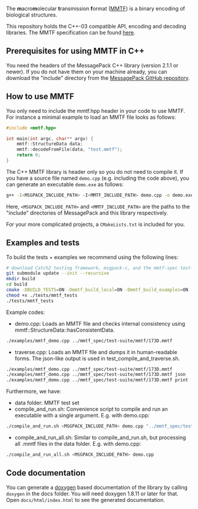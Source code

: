 
The <b>m</b>acro<b>m</b>olecular <b>t</b>ransmission <b>f</b>ormat
([MMTF](http://mmtf.rcsb.org)) is a binary encoding of biological structures.

This repository holds the C++-03 compatible API, encoding and decoding
libraries. The MMTF specification can be found
[here](https://github.com/rcsb/mmtf/blob/HEAD/spec.md/).

## Prerequisites for using MMTF in C++

You need the headers of the MessagePack C++ library (version 2.1.1 or newer).
If you do not have them on your machine already, you can download the "include"
directory from the
[MessagePack GitHub repository](https://github.com/msgpack/msgpack-c).

## How to use MMTF

You only need to include the mmtf.hpp header in your code to use MMTF.
For instance a minimal example to load an MMTF file looks as follows:

```C
#include <mmtf.hpp>

int main(int argc, char** argv) {
    mmtf::StructureData data;
    mmtf::decodeFromFile(data, "test.mmtf");
    return 0;
}
```

The C++ MMTF library is header only so you do not need to compile it. If you
have a source file named `demo.cpp` (e.g. including the code above), you can
generate an executable `demo.exe` as follows:

```bash
g++ -I<MSGPACK_INCLUDE_PATH> -I<MMTF_INCLUDE_PATH> demo.cpp -o demo.exe
```

Here, `<MSGPACK_INCLUDE_PATH>` and `<MMTF_INCLUDE_PATH>` are the paths to the
"include" directories of MessagePack and this library respectively.

For your more complicated projects, a `CMakeLists.txt` is included for you.

## Examples and tests

To build the tests + examples we recommend using the following lines:

```bash
# download Catch2 testing framework, msgpack-c, and the mmtf-spec test-dataset
git submodule update --init --recursive
mkdir build
cd build
cmake -DBUILD_TESTS=ON -Dmmtf_build_local=ON -Dmmtf_build_examples=ON ..
chmod +x ./tests/mmtf_tests
./tests/mmtf_tests
```

Example codes:
- demo.cpp: Loads an MMTF file and checks internal consistency using
            mmtf::StructureData::hasConsistentData.
```bash
./examples/mmtf_demo.cpp ../mmtf_spec/test-suite/mmtf/173D.mmtf
```
- traverse.cpp: Loads an MMTF file and dumps it in human-readable forms.
                The json-like output is used in test_compile_and_traverse.sh.
```bash
./examples/mmtf_demo.cpp ../mmtf_spec/test-suite/mmtf/173D.mmtf
./examples/mmtf_demo.cpp ../mmtf_spec/test-suite/mmtf/173D.mmtf json
./examples/mmtf_demo.cpp ../mmtf_spec/test-suite/mmtf/173D.mmtf print
```

Furthermore, we have:
- data folder: MMTF test set
- compile_and_run.sh: Convenience script to compile and run an executable with
                      a single argument. E.g. with demo.cpp:
```bash
./compile_and_run.sh <MSGPACK_INCLUDE_PATH> demo.cpp "../mmtf_spec/test-suite/mmtf/173D.mmtf"
```
- compile_and_run_all.sh: Similar to compile_and_run.sh, but processing all
                          .mmtf files in the data folder. E.g. with demo.cpp:

```bash
./compile_and_run_all.sh <MSGPACK_INCLUDE_PATH> demo.cpp
```

## Code documentation

You can generate a [doxygen](http://www.doxygen.org) based documentation of the
library by calling `doxygen` in the docs folder. You will need doxygen 1.8.11 or
later for that. Open `docs/html/index.html` to see the generated documentation.
